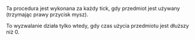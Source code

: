 Ta procedura jest wykonana za każdy tick, gdy przedmiot jest używany (trzymając prawy przycisk mysz).

To wyzwalanie działa tylko wtedy, gdy czas użycia przedmiotu jest dłuższy niż 0.
